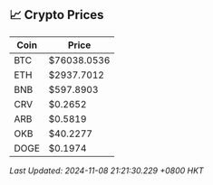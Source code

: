 ## 📈 Crypto Prices

| Coin | Price |
| ---- | ----- |
| BTC | $76038.0536 |
| ETH | $2937.7012 |
| BNB | $597.8903 |
| CRV | $0.2652 |
| ARB | $0.5819 |
| OKB | $40.2277 |
| DOGE | $0.1974 |

_Last Updated: 2024-11-08 21:21:30.229 +0800 HKT_
